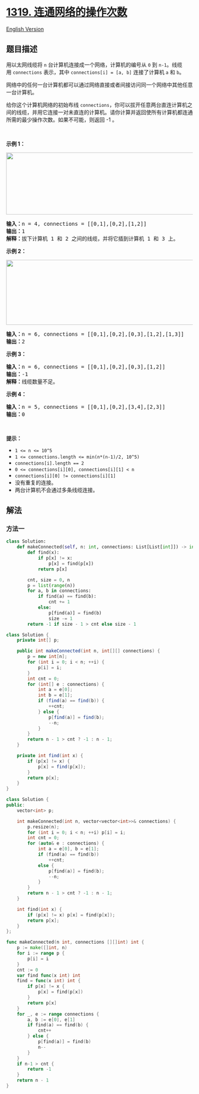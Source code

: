 # [1319. 连通网络的操作次数](https://leetcode.cn/problems/number-of-operations-to-make-network-connected)

[English Version](/solution/1300-1399/1319.Number%20of%20Operations%20to%20Make%20Network%20Connected/README_EN.md)

<!-- tags:深度优先搜索,广度优先搜索,并查集,图 -->

<!-- difficulty:中等 -->

## 题目描述

<!-- 这里写题目描述 -->

<p>用以太网线缆将&nbsp;<code>n</code>&nbsp;台计算机连接成一个网络，计算机的编号从&nbsp;<code>0</code>&nbsp;到&nbsp;<code>n-1</code>。线缆用&nbsp;<code>connections</code>&nbsp;表示，其中&nbsp;<code>connections[i] = [a, b]</code>&nbsp;连接了计算机&nbsp;<code>a</code>&nbsp;和&nbsp;<code>b</code>。</p>

<p>网络中的任何一台计算机都可以通过网络直接或者间接访问同一个网络中其他任意一台计算机。</p>

<p>给你这个计算机网络的初始布线&nbsp;<code>connections</code>，你可以拔开任意两台直连计算机之间的线缆，并用它连接一对未直连的计算机。请你计算并返回使所有计算机都连通所需的最少操作次数。如果不可能，则返回&nbsp;-1 。&nbsp;</p>

<p>&nbsp;</p>

<p><strong>示例 1：</strong></p>

<p><strong><img alt="" src="https://fastly.jsdelivr.net/gh/doocs/leetcode@main/solution/1300-1399/1319.Number%20of%20Operations%20to%20Make%20Network%20Connected/images/sample_1_1677.png" style="height: 167px; width: 570px;"></strong></p>

<pre><strong>输入：</strong>n = 4, connections = [[0,1],[0,2],[1,2]]
<strong>输出：</strong>1
<strong>解释：</strong>拔下计算机 1 和 2 之间的线缆，并将它插到计算机 1 和 3 上。
</pre>

<p><strong>示例 2：</strong></p>

<p><strong><img alt="" src="https://fastly.jsdelivr.net/gh/doocs/leetcode@main/solution/1300-1399/1319.Number%20of%20Operations%20to%20Make%20Network%20Connected/images/sample_2_1677.png" style="height: 175px; width: 660px;"></strong></p>

<pre><strong>输入：</strong>n = 6, connections = [[0,1],[0,2],[0,3],[1,2],[1,3]]
<strong>输出：</strong>2
</pre>

<p><strong>示例 3：</strong></p>

<pre><strong>输入：</strong>n = 6, connections = [[0,1],[0,2],[0,3],[1,2]]
<strong>输出：</strong>-1
<strong>解释：</strong>线缆数量不足。
</pre>

<p><strong>示例 4：</strong></p>

<pre><strong>输入：</strong>n = 5, connections = [[0,1],[0,2],[3,4],[2,3]]
<strong>输出：</strong>0
</pre>

<p>&nbsp;</p>

<p><strong>提示：</strong></p>

<ul>
	<li><code>1 &lt;= n &lt;= 10^5</code></li>
	<li><code>1 &lt;= connections.length &lt;= min(n*(n-1)/2, 10^5)</code></li>
	<li><code>connections[i].length == 2</code></li>
	<li><code>0 &lt;= connections[i][0], connections[i][1]&nbsp;&lt; n</code></li>
	<li><code>connections[i][0] != connections[i][1]</code></li>
	<li>没有重复的连接。</li>
	<li>两台计算机不会通过多条线缆连接。</li>
</ul>

## 解法

### 方法一

<!-- tabs:start -->

```python
class Solution:
    def makeConnected(self, n: int, connections: List[List[int]]) -> int:
        def find(x):
            if p[x] != x:
                p[x] = find(p[x])
            return p[x]

        cnt, size = 0, n
        p = list(range(n))
        for a, b in connections:
            if find(a) == find(b):
                cnt += 1
            else:
                p[find(a)] = find(b)
                size -= 1
        return -1 if size - 1 > cnt else size - 1
```

```java
class Solution {
    private int[] p;

    public int makeConnected(int n, int[][] connections) {
        p = new int[n];
        for (int i = 0; i < n; ++i) {
            p[i] = i;
        }
        int cnt = 0;
        for (int[] e : connections) {
            int a = e[0];
            int b = e[1];
            if (find(a) == find(b)) {
                ++cnt;
            } else {
                p[find(a)] = find(b);
                --n;
            }
        }
        return n - 1 > cnt ? -1 : n - 1;
    }

    private int find(int x) {
        if (p[x] != x) {
            p[x] = find(p[x]);
        }
        return p[x];
    }
}
```

```cpp
class Solution {
public:
    vector<int> p;

    int makeConnected(int n, vector<vector<int>>& connections) {
        p.resize(n);
        for (int i = 0; i < n; ++i) p[i] = i;
        int cnt = 0;
        for (auto& e : connections) {
            int a = e[0], b = e[1];
            if (find(a) == find(b))
                ++cnt;
            else {
                p[find(a)] = find(b);
                --n;
            }
        }
        return n - 1 > cnt ? -1 : n - 1;
    }

    int find(int x) {
        if (p[x] != x) p[x] = find(p[x]);
        return p[x];
    }
};
```

```go
func makeConnected(n int, connections [][]int) int {
	p := make([]int, n)
	for i := range p {
		p[i] = i
	}
	cnt := 0
	var find func(x int) int
	find = func(x int) int {
		if p[x] != x {
			p[x] = find(p[x])
		}
		return p[x]
	}
	for _, e := range connections {
		a, b := e[0], e[1]
		if find(a) == find(b) {
			cnt++
		} else {
			p[find(a)] = find(b)
			n--
		}
	}
	if n-1 > cnt {
		return -1
	}
	return n - 1
}
```

<!-- tabs:end -->

<!-- end -->
